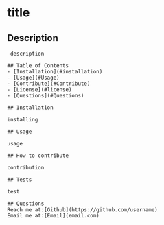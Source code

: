
 # title
        
## Description
        
     description

    ## Table of Contents
    - [Installation](#installation)
    - [Usage](#Usage)
    - [Contribute](#Contribute)
    - [License](#license)
    - [Questions](#Questions)
        
    ## Installation
        
    installing

    ## Usage

    usage

    ## How to contribute
        
    contribution

    ## Tests

    test

    ## Questions
    Reach me at:[Github](https://github.com/username)
    Email me at:[Email](email.com)
    